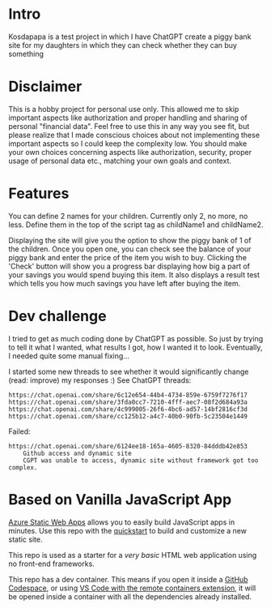 # Intro 
Kosdapapa is a test project in which I have ChatGPT create a piggy bank site for my daughters in which they can check whether they can buy something

# Disclaimer
This is a hobby project  for personal use only. This allowed me to skip important aspects like authorization and proper handling and sharing of personal "financial data". Feel free to use this in any way you see fit, but please realize that I made conscious choices about not implementing these important aspects so I could keep the complexity low. You should make your own choices concerning aspects like authorization, security, proper usage of personal data etc., matching your own goals and context.

# Features

You can define 2 names for your children. Currently only 2, no more, no less. Define them in the top of the script tag as childName1 and childName2.

Displaying the site will give you the option to show the piggy bank of 1 of the children. Once you open one, you can check see the balance of your piggy bank and enter the price of the item you wish to buy. Clicking the 'Check' button will show you a progress bar displaying how big a part of your savings you would spend buying this item. It also displays a result test which tells you how much savings you have left after buying the item.

# Dev challenge

I tried to get as much coding done by ChatGPT as possible. So just by trying to tell it what I wanted, what results I got, how I wanted it to look. Eventually, I needed quite some manual fixing...

I started some new threads to see whether it would significantly change (read: improve) my responses :) See ChatGPT threads:

    https://chat.openai.com/share/6c12e654-44b4-4734-859e-6759f7276f17
    https://chat.openai.com/share/3fda0cc7-7210-4fff-aec7-08f2d684a93a
    https://chat.openai.com/share/4c999005-26f6-4bc6-ad57-14bf2816cf3d
    https://chat.openai.com/share/cc125b12-a4c7-40b0-90fb-5c23504e1449

Failed:

    https://chat.openai.com/share/6124ee18-165a-4605-8320-84dddb42e853
        Github access and dynamic site
        CGPT was unable to access, dynamic site without framework got too complex.


# Based on Vanilla JavaScript App

[Azure Static Web Apps](https://docs.microsoft.com/azure/static-web-apps/overview) allows you to easily build JavaScript apps in minutes. Use this repo with the [quickstart](https://docs.microsoft.com/azure/static-web-apps/getting-started?tabs=vanilla-javascript) to build and customize a new static site.

This repo is used as a starter for a _very basic_ HTML web application using no front-end frameworks.

This repo has a dev container. This means if you open it inside a [GitHub Codespace](https://github.com/features/codespaces), or using [VS Code with the remote containers extension](https://code.visualstudio.com/docs/remote/containers), it will be opened inside a container with all the dependencies already installed.